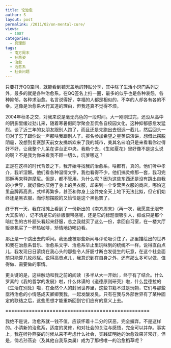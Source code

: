 ```yaml
---
title: 论治愈
author: S
layout: post
permalink: /2011/02/on-mental-cure/
views:
  - 1087
categories:
  - 真理部
tags:
  - 南方周末
  - 孙燕姿
  - 治愈
  - 治愈系
  - 社会问题
---
```

只要打开QQ空间，就能看到铺天盖地的转贴分享，其中除了生活小窍门系列之外，最多的就是各种治愈系。在QQ签名上扫一圈，最多的似乎也是各种哀怨，各种抑郁，各种求治愈。名言说得好，幸福的人都是相似的，不幸的人却各有各的不幸。这像是治愈系大行其道的理由，但我还真不觉得不烦。

2004年秋冬之交，对我来说是毫无亮色的一段时间。大一刚刚过完，还没从高中的阴影里缓过劲儿来，随着寒暑假同学聚会互侃各自校园文化，这种抑郁感愈发猛烈。谈了近三年的女朋友跟别人跑了，而且还是先跑出去很远一截儿，然后回头一句对了忘了跟你说一声那啥我跟别人了。报名参加希望之星英语演讲，想借此摆脱阴霾，没想到复赛那天前女友携新欢来了我的城市，美其名曰咱只是来看看你过得好不好，让我整个儿呆在讲台正中央。我勒个去，《生如夏花》里好像不是这么说的啊？不是我为你来看我不顾一切么，坑爹哪这？

正是在这样的时代背景之下，我开始寻找我的治愈系。啥都有，真的。他们听中孝介，我听涅磐。他们看各种温情文字，我也看得不少。他们搞灵修那一套，我习完耶稣再来释迦摩尼。但是，都不管用。为什么呢？因为这些东西还是没有跳出自我的小世界，就好像你厌倦了身上的黑衣服，却来到一个专营黑衣服的商店，哪怕这里品牌再高贵，式样再繁多，甚至和你身上这件完全天上地下无法比拟，但它们始终还是黑衣服，而你想摆脱的又恰恰是这个黑色罢了。

终于有一天，我在报摊上看到了一份新出的《南方周末》（再一次，我愿意无限夸大其影响），记不清是它的排版很带感呢，还是它的标题很吸引人，抑或只是那个暗红色的古朴题头看起来舒服，总之我就买了这么一份，拿回自习室，在一楼大厅贩卖机买了一杯热咖啡，矫情地边喝边看。

那正是一个跳出去的瞬间。我迅速被那些新闻与评论吸引住了。那里描绘出的世界和我在治愈系音乐、治愈系文字、治愈系举止里玩味到的统统不一样。说得直白点儿，我发现日日萦绕在我心头的那些令人肝肠寸断白发徒生的玩意，在这个社会面前只能算几枚闷屁。说得高贵点儿，我意识到在自身之外，还有那么多可以做、值得做、需要做的事情。

更关键的是，这些触动和我之前的阅读（多半从大一开始），终于有了结合。什么罗素的《我的哲学的发展》啦，什么休谟的《道德原则研究》啦，什么昆德拉的《生活在别处》啦，在全然个人的封闭世界里，这些书籍不过是玩物，它们与那些亟待治愈的小情感成天卿卿我我，一起发酸发臭。只有在我与外部世界有了某种固定的联结之后，这些思想才能重新回到它们应有的意义上去。

=================================================

我绝不是说，治愈系就一钱不值，应该怀着十二分的厌恶，完全摒弃。不是这样的。小清新的治愈系，适度的灵修，和对社会的关注与感悟，完全可以并存。事实上，我在听孙燕姿的时候从来不考虑什么社会，实践证明她的治愈效果非常好。但是，倘若孙燕姿（及其他自我系类属）成为了那根唯一的治愈稻草呢？